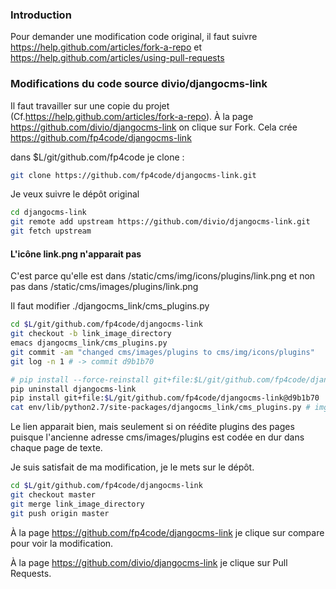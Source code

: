 ### Introduction

Pour demander une modification code original, il faut suivre
https://help.github.com/articles/fork-a-repo et https://help.github.com/articles/using-pull-requests

### Modifications du code source divio/djangocms-link

Il faut travailler sur une copie du projet
(Cf.https://help.github.com/articles/fork-a-repo).
À la page https://github.com/divio/djangocms-link on clique sur Fork.
Cela crée https://github.com/fp4code/djangocms-link

dans  $L/git/github.com/fp4code je clone :

```bash
git clone https://github.com/fp4code/djangocms-link.git
```

Je veux suivre le dépôt original
```bash
cd djangocms-link
git remote add upstream https://github.com/divio/djangocms-link.git
git fetch upstream
```

#### L'icône link.png n'apparait pas

C'est parce qu'elle est dans /static/cms/img/icons/plugins/link.png
et non pas dans /static/cms/images/plugins/link.png

Il faut modifier ./djangocms_link/cms_plugins.py

```bash
cd $L/git/github.com/fp4code/djangocms-link
git checkout -b link_image_directory
emacs djangocms_link/cms_plugins.py
git commit -am "changed cms/images/plugins to cms/img/icons/plugins"
git log -n 1 # -> commit d9b1b70
```

```bash
# pip install --force-reinstall git+file:$L/git/github.com/fp4code/djangocms-link@d9b1b70
pip uninstall djangocms-link
pip install git+file:$L/git/github.com/fp4code/djangocms-link@d9b1b70
cat env/lib/python2.7/site-packages/djangocms_link/cms_plugins.py # img/icons/plugins
```

Le lien apparait bien, mais seulement si on réédite plugins des pages puisque
l'ancienne adresse cms/images/plugins est codée en dur dans chaque page de texte.

Je suis satisfait de ma modification, je le mets sur le dépôt.

```bash
cd $L/git/github.com/fp4code/djangocms-link
git checkout master
git merge link_image_directory
git push origin master
```

À la page https://github.com/fp4code/djangocms-link je clique sur compare pour voir
la modification.

À la page https://github.com/divio/djangocms-link je clique sur Pull Requests.
